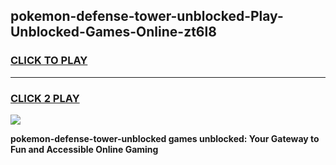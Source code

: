 
## pokemon-defense-tower-unblocked-Play-Unblocked-Games-Online-zt6l8
<h3>
<a href="https://premium76.site?title=pokemon-defense-tower-unblocked&ref=25A">CLICK TO PLAY</a></h3>
<hr>

<h3>
<a href="https://premium76.site?title=pokemon-defense-tower-unblocked&ref=25A">CLICK 2 PLAY</a>
  
</h3>

<a href="https://premium76.site?title=pokemon-defense-tower-unblocked&ref=25A"><img src="https://clearcache.store/games.png"></a>


**pokemon-defense-tower-unblocked games unblocked: Your Gateway to Fun and Accessible Online Gaming**
